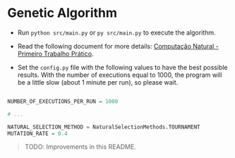 # Genetic Algorithm

- Run `python src/main.py` or `py src/main.py` to execute the algorithm.

- Read the following document for more details: 
[Computação Natural - Primeiro Trabalho Prático](./docs/computacao-natural-trabalho-pratico-1.pdf).

- Set the `config.py` file with the following values to have the best possible results. With the number of executions equal to 1000, the program will be a little slow (about 1 minute per run), so please wait.

```python

NUMBER_OF_EXECUTIONS_PER_RUN = 1000

# ...

NATURAL_SELECTION_METHOD = NaturalSelectionMethods.TOURNAMENT
MUTATION_RATE = 0.4

```

> TODO: Improvements in this README.
